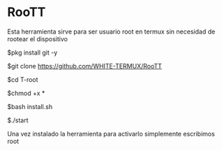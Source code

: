 # RooTT
Esta herramienta sirve para ser usuario root en termux sin necesidad de rootear el dispositivo 

$pkg install git -y 

$git clone https://github.com/WHITE-TERMUX/RooTT

$cd T-root 

$chmod +x * 

$bash install.sh 

$./start  

Una vez instalado la herramienta para activarlo simplemente escribimos root
